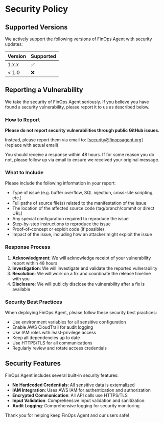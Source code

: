 # Security Policy

## Supported Versions

We actively support the following versions of FinOps Agent with security updates:

| Version | Supported          |
| ------- | ------------------ |
| 1.x.x   | :white_check_mark: |
| < 1.0   | :x:                |

## Reporting a Vulnerability

We take the security of FinOps Agent seriously. If you believe you have found a security vulnerability, please report it to us as described below.

### How to Report

**Please do not report security vulnerabilities through public GitHub issues.**

Instead, please report them via email to: [security@finopsagent.org] (replace with actual email)

You should receive a response within 48 hours. If for some reason you do not, please follow up via email to ensure we received your original message.

### What to Include

Please include the following information in your report:

- Type of issue (e.g. buffer overflow, SQL injection, cross-site scripting, etc.)
- Full paths of source file(s) related to the manifestation of the issue
- The location of the affected source code (tag/branch/commit or direct URL)
- Any special configuration required to reproduce the issue
- Step-by-step instructions to reproduce the issue
- Proof-of-concept or exploit code (if possible)
- Impact of the issue, including how an attacker might exploit the issue

### Response Process

1. **Acknowledgment**: We will acknowledge receipt of your vulnerability report within 48 hours
2. **Investigation**: We will investigate and validate the reported vulnerability
3. **Resolution**: We will work on a fix and coordinate the release timeline with you
4. **Disclosure**: We will publicly disclose the vulnerability after a fix is available

### Security Best Practices

When deploying FinOps Agent, please follow these security best practices:

- Use environment variables for all sensitive configuration
- Enable AWS CloudTrail for audit logging
- Use IAM roles with least-privilege access
- Keep all dependencies up to date
- Use HTTPS/TLS for all communications
- Regularly review and rotate access credentials

## Security Features

FinOps Agent includes several built-in security features:

- **No Hardcoded Credentials**: All sensitive data is externalized
- **IAM Integration**: Uses AWS IAM for authentication and authorization
- **Encrypted Communication**: All API calls use HTTPS/TLS
- **Input Validation**: Comprehensive input validation and sanitization
- **Audit Logging**: Comprehensive logging for security monitoring

Thank you for helping keep FinOps Agent and our users safe!
